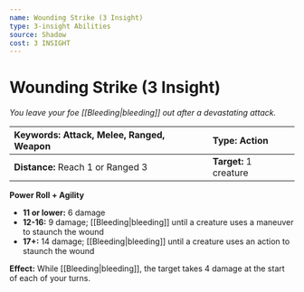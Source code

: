 ```yaml
---
name: Wounding Strike (3 Insight)
type: 3-insight Abilities
source: Shadow
cost: 3 INSIGHT
---
```


# Wounding Strike (3 Insight)

*You leave your foe [[Bleeding|bleeding]] out after a devastating attack.*

| **Keywords:** Attack, Melee, Ranged, Weapon | **Type:** Action       |
| :------------------------------------------ | :--------------------- |
| **Distance:** Reach 1 or Ranged 3           | **Target:** 1 creature |

**Power Roll + Agility**

- **11 or lower:** 6 damage
- **12-16:** 9 damage; [[Bleeding|bleeding]] until a creature uses a maneuver to staunch the wound
- **17+:** 14 damage; [[Bleeding|bleeding]] until a creature uses an action to staunch the wound

**Effect:** While [[Bleeding|bleeding]], the target takes 4 damage at the start of each of your turns.
